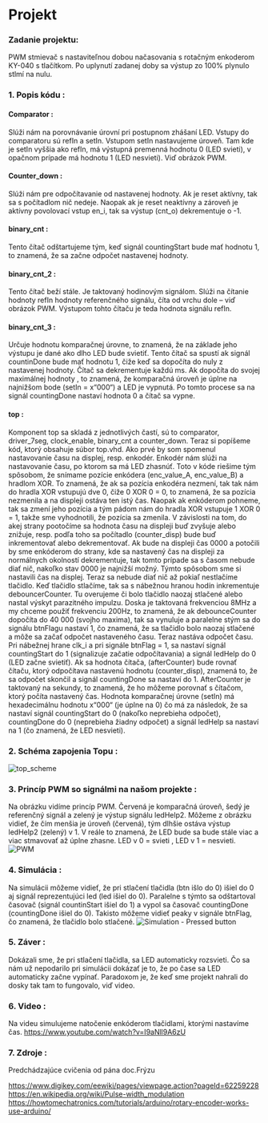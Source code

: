 # Projekt 
### Zadanie projektu:  
PWM stmievač s nastaviteľnou dobou načasovania s rotačným enkoderom KY-040 s tlačítkom. Po uplynutí zadanej doby sa výstup zo 100% plynulo stlmí na nulu.

### 1. Popis kódu : 
#### Comparator : 
Slúži nám na porovnávanie úrovní pri postupnom zhášaní LED. Vstupy do comparatoru sú refIn a setIn. Vstupom setIn nastavujeme úroveň. Tam kde je setIn vyššia ako refIn, má výstupná premenná hodnotu 0 (LED svieti), v opačnom prípade má hodnotu 1 (LED nesvieti). Viď obrázok PWM. 

#### Counter_down : 
Slúži nám pre odpočítavanie od nastavenej hodnoty. Ak je reset aktívny, tak sa s počítadlom nič nedeje. Naopak ak je reset neaktívny a zároveň je aktívny povolovací vstup en_i, tak sa výstup (cnt_o) dekrementuje o -1. 

#### binary_cnt : 
Tento čítač odštartujeme tým, keď signál countingStart bude mať hodnotu 1, to znamená, že sa začne odpočet nastavenej hodnoty. 

#### binary_cnt_2 :
Tento čítač beží stále. Je taktovaný hodinovým signálom. Slúži na čítanie hodnoty refIn hodnoty referenčného signálu, číta od vrchu dole – viď obrázok PWM. Výstupom tohto čítaču je teda hodnota signálu refIn.

#### binary_cnt_3 :
Určuje hodnotu komparačnej úrovne, to znamená, že na základe jeho výstupu je dané ako dlho LED bude svietiť. Tento čítač sa spustí ak signál countinDone bude mať hodnotu 1, čiže keď sa dopočíta do nuly z nastavenej hodnoty. Čítač sa dekrementuje každú ms. Ak dopočíta do svojej maximálnej hodnoty , to znamená, že komparačná úroveň je úplne na najnižšom bode (setIn = x“000“) a LED je vypnutá. Po tomto procese sa na signál countingDone nastaví hodnota 0 a čítač sa vypne.

#### top :
Komponent top sa skladá z jednotlivých častí, sú to comparator, driver_7seg, clock_enable, binary_cnt a counter_down. Teraz si popíšeme kód, ktorý obsahuje súbor top.vhd. Ako prvé by som spomenul nastavovanie času na displej, resp. enkodér. Enkodér nám slúži na nastavovanie času, po ktorom sa má LED zhasnúť. Toto v kóde riešime tým spôsobom, že snímame pozície enkódera (enc_value_A, enc_value_B) a hradlom XOR. To znamená, že ak sa pozícia enkodéra nezmení, tak tak nám do hradla XOR vstupujú dve 0, čiže 0 XOR 0 = 0, to znamená, že sa pozícia nezmenila a na displeji ostáva ten istý čas. Naopak ak enkóderom pohneme, tak sa zmení jeho pozícia a tým pádom nám do hradla XOR vstupuje 1 XOR 0 = 1, takže sme vyhodnotili, že pozícia sa zmenila. V závislosti na tom, do akej strany pootočíme sa hodnota času na displeji buď zvyšuje alebo znižuje, resp. podľa toho sa počítadlo (counter_disp) bude buď inkrementovať alebo dekrementovať. Ak bude na displeji čas 0000 a potočili by sme enkóderom do strany, kde sa nastavený čas na displeji za normálnych okolností dekrementuje, tak tomto prípade sa s časom nebude diať nič, nakoľko stav 0000 je najnižší možný. Týmto spôsobom sme si nastavili čas na displej. Teraz sa nebude diať nič až pokiaľ nestlačíme tlačidlo. Keď tlačidlo stlačíme, tak sa s nábežnou hranou hodín inkrementuje debouncerCounter.  Tu overujeme či bolo tlačidlo naozaj stlačené alebo nastal výskyt parazitného impulzu. Doska je taktovaná frekvenciou 8MHz a my chceme použiť frekvenciu 200Hz, to znamená, že ak debounceCounter dopočíta do 40 000 (svojho maxima), tak sa vynuluje a paralelne stým sa do signálu btnFlagu nastaví 1, čo znamená, že sa tlačidlo bolo naozaj stlačené a môže sa začať odpočet nastaveného času. Teraz nastáva odpočet času.  Pri nábežnej hrane clk_i a pri signále btnFlag = 1, sa nastaví signál countingStart do 1 (signalizuje začatie odpočítavania) a signál ledHelp do 0 (LED začne svietiť). Ak sa hodnota čítača, (afterCounter) bude rovnať čítaču, ktorý odpočítava nastavenú hodnotu (counter_disp), znamená to, že sa odpočet skončil a signál countingDone sa nastaví do 1. AfterCounter je taktovaný na sekundy, to znamená, že ho môžeme porovnať s čítačom, ktorý počíta nastavený čas. Hodnota komparačnej úrovne (setIn) má hexadecimálnu hodnotu x“000“ (je úplne na 0) čo má za následok, že sa nastaví signál countingStart do 0 (nakoľko neprebieha odpočet), countingDone do 0 (neprebieha žiadny odpočet) a signál ledHelp sa nastaví na 1 (čo znamená, že LED nesvieti).

### 2. Schéma zapojenia Topu :
![top_scheme](https://user-images.githubusercontent.com/60688750/80761938-d456a180-8b3b-11ea-83ed-be1ee10a47d0.jpg)

### 3. Princíp PWM so signálmi na našom projekte : 
Na obrázku vidíme princíp PWM. Červená je komparačná úroveň, šedý je referenčný signál a zelený je výstup signálu ledHelp2. Môžeme z obrázku vidieť, že čím menšia je úroveň (červená), tým dlhšie ostáva výstup ledHelp2 (zelený) v 1. V reále to znamená, že LED bude sa bude stále viac a viac stmavovať až úplne zhasne. LED v 0 = svieti , LED v 1 = nesvieti. 
![PWM](https://user-images.githubusercontent.com/60688750/80762310-9312c180-8b3c-11ea-9a6a-fab0cfe2ac7c.jpg)

### 4. Simulácia : 
Na simulácii môžeme vidieť, že pri stlačení tlačidla (btn išlo do 0) išiel do 0 aj signál reprezentujúci led (led išiel do 0). Paralelne s týmto sa odštartoval časovač (signál countinStart išiel do 1) a vypol sa časovač countingDone (countingDone išiel do 0). Takisto môžeme vidieť peaky v signále btnFlag, čo znamená, že tlačidlo bolo stlačené. 
![Simulation - Pressed button](https://user-images.githubusercontent.com/60688750/80762603-23e99d00-8b3d-11ea-8bdb-b3331e90ce83.png)


### 5. Záver :
Dokázali sme, že pri stlačení tlačidla, sa LED automaticky rozsvieti. Čo sa nám už nepodarilo pri simulácii dokázať je to, že po čase sa LED automaticky začne vypínať. Paradoxom je, že keď sme projekt nahrali do dosky tak tam to fungovalo, viď video. 

### 6. Video :
Na videu simulujeme natočenie enkóderom tlačidlami, ktorými nastavíme čas.
https://www.youtube.com/watch?v=I9aNll9A6zU

### 7. Zdroje :
Predchádzajúce cvičenia od pána doc.Frýzu

https://www.digikey.com/eewiki/pages/viewpage.action?pageId=62259228
https://en.wikipedia.org/wiki/Pulse-width_modulation
https://howtomechatronics.com/tutorials/arduino/rotary-encoder-works-use-arduino/
